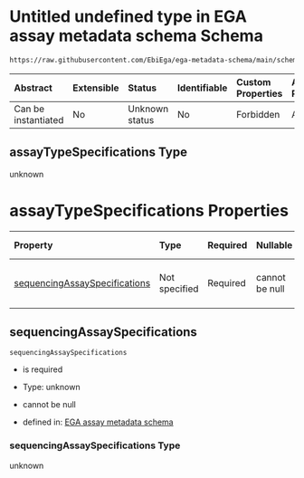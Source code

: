 # Untitled undefined type in EGA assay metadata schema Schema

```txt
https://raw.githubusercontent.com/EbiEga/ega-metadata-schema/main/schemas/EGA.assay.json#/allOf/0/then/properties/assayTypeSpecifications
```



| Abstract            | Extensible | Status         | Identifiable | Custom Properties | Additional Properties | Access Restrictions | Defined In                                                                 |
| :------------------ | :--------- | :------------- | :----------- | :---------------- | :-------------------- | :------------------ | :------------------------------------------------------------------------- |
| Can be instantiated | No         | Unknown status | No           | Forbidden         | Allowed               | none                | [EGA.assay.json\*](../../../schemas/EGA.assay.json "open original schema") |

## assayTypeSpecifications Type

unknown

# assayTypeSpecifications Properties

| Property                                                        | Type          | Required | Nullable       | Defined by                                                                                                                                                                                                                                                                                                                                                                                     |
| :-------------------------------------------------------------- | :------------ | :------- | :------------- | :--------------------------------------------------------------------------------------------------------------------------------------------------------------------------------------------------------------------------------------------------------------------------------------------------------------------------------------------------------------------------------------------- |
| [sequencingAssaySpecifications](#sequencingassayspecifications) | Not specified | Required | cannot be null | [EGA assay metadata schema](ega-11-allof-if-the-files-are-aligned-reads-the-reference-alignment-details-are-expected-then-properties-assaytypespecifications-properties-sequencingassayspecifications.md "https://raw.githubusercontent.com/EbiEga/ega-metadata-schema/main/schemas/EGA.assay.json#/allOf/0/then/properties/assayTypeSpecifications/properties/sequencingAssaySpecifications") |

## sequencingAssaySpecifications



`sequencingAssaySpecifications`

*   is required

*   Type: unknown

*   cannot be null

*   defined in: [EGA assay metadata schema](ega-11-allof-if-the-files-are-aligned-reads-the-reference-alignment-details-are-expected-then-properties-assaytypespecifications-properties-sequencingassayspecifications.md "https://raw.githubusercontent.com/EbiEga/ega-metadata-schema/main/schemas/EGA.assay.json#/allOf/0/then/properties/assayTypeSpecifications/properties/sequencingAssaySpecifications")

### sequencingAssaySpecifications Type

unknown
